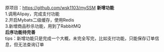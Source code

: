 原项目：https://github.com/wsk1103/mySSM
**新增功能**<br>
1.调用Alipay，完成支付功能<br>
2.开启Mybats二级缓存，使用Redis<br>
3.新增商品秒杀功能，用到了RabbitMQ<br>
**后序功能待完善**<br>
tips：新增功能只是完成一个大概，未完全写完，比如支付功能，只能保存订单信息，但无法查询订单


    
